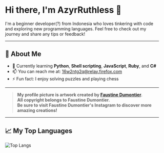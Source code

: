 # Hi there, I'm AzyrRuthless 👋

I'm a beginner developer(?) from Indonesia who loves tinkering with code and exploring new programming languages. Feel free to check out my journey and share any tips or feedback!

---

## 🚀 About Me
- 🌱 Currently learning **Python**, **Shell scripting**, **JavaScript**, **Ruby**, and **C#**  
- 📫 You can reach me at: [16w2ntg2q@relay.firefox.com](mailto:16w2ntg2q@relay.firefox.com)  
- ⚡ Fun fact: I enjoy solving puzzles and playing chess  

---

> **My profile picture is artwork created by [Faustine Dumontier](https://www.instagram.com/faustinedumontier_art).**  
> **All copyright belongs to Faustine Dumontier.**  
> **Be sure to visit Faustine Dumontier's Instagram to discover more amazing creations!**

---

## 📈 My Top Languages
![Top Langs](https://github-readme-stats.vercel.app/api/top-langs/?username=AzyrRuthless&layout=compact)